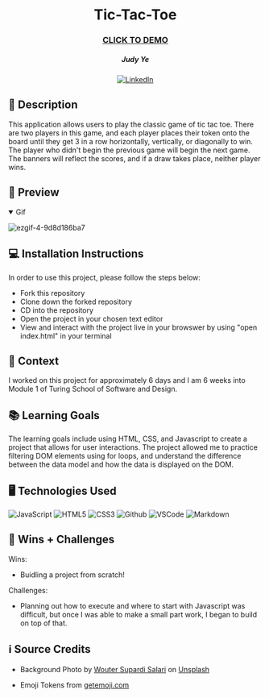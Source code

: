 <div id="description" align="center">

# Tic-Tac-Toe

### [CLICK TO DEMO](https://judy0ye.github.io/tic-tac-toe/)

##### Judy Ye

[![LinkedIn](https://img.shields.io/badge/Judy-blue?style=for-the-badge&logo=LinkedIn&logoColor=black)](https://www.linkedin.com/in/judy-ye-742087279/)

</div>

## :pencil: Description

This application allows users to play the classic game of tic tac toe. There are two players in this game, and each player places their token onto the board until they get 3 in a row horizontally, vertically, or diagonally to win. The player who didn't begin the previous game will begin the next game. The banners will reflect the scores, and if a draw takes place, neither player wins.

## 🎥 Preview
<details open><summary>Gif</summary>
  
![ezgif-4-9d8d186ba7](https://github.com/judy0ye/ideaBox-nr-jy-bh/assets/129805348/fc771380-1975-4b8e-b780-271414b8d8f0) 

</details>

## 💻 Installation Instructions
In order to use this project, please follow the steps below:
- Fork this repository
- Clone down the forked repository
- CD into the repository 
- Open the project in your chosen text editor
- View and interact with the project live in your browswer by using "open index.html" in your terminal

## 🏫 Context
I worked on this project for approximately 6 days and I am 6 weeks into Module 1 of Turing School of Software and Design.

## 📚 Learning Goals
The learning goals include using HTML, CSS, and Javascript to create a project that allows for user interactions. The project allowed me to practice filtering DOM elements using for loops, and understand the difference between the data model and how the data is displayed on the DOM.

## 🖥️ Technologies Used
![JavaScript](https://img.shields.io/badge/-JavaScript-05122A?style=flat&logo=javascript)
![HTML5](https://img.shields.io/badge/-HTML5-05122A?style=flat&logo=html5)
![CSS3](https://img.shields.io/badge/-CSS-05122A?style=flat&logo=css3)
![Github](https://img.shields.io/badge/-GitHub-05122A?style=flat&logo=github)
![VSCode](https://img.shields.io/badge/-VS_Code-05122A?style=flat&logo=visualstudio)
![Markdown](https://img.shields.io/badge/-Markdown-05122A?style=flat&logo=markdown)

## 🌱 Wins + Challenges
Wins:
- Buidling a project from scratch!

Challenges:
- Planning out how to execute and where to start with Javascript was difficult, but once I was able to make a small part work, I began to build on top of that.

## ℹ️ Source Credits
- Background Photo by <a href="https://unsplash.com/@supardisign?utm_source=unsplash&utm_medium=referral&utm_content=creditCopyText">Wouter Supardi Salari</a> on <a href="https://unsplash.com/photos/DOtMoKCauyU?utm_source=unsplash&utm_medium=referral&utm_content=creditCopyText">Unsplash</a>

- Emoji Tokens from <a href="https://getemoji.com/">getemoji.com</a>

<!-- # Tic Tac Toe

### Abstract:
[//]: <> (Briefly describe what you built and its features. What problem is the app solving? How does this application solve that problem?)
This application allows users to play the classic game of tic tac toe. There are two players in this game, and each player places their token onto the board until they get 3 in a row horizontally, vertically, or diagonally to win. The player who didn't begin the previous game will begin the next game. The banners will reflect the score who goes, bu ff a draw takes place, neither player wins.

### Installation Instructions:
[//]: <> (What steps does a person have to take to get your app cloned down and running?)
In order to use this project, please follow the steps below:
- Fork this repository
- Clone down the forked repository
- CD into the repository 
- Open the project in your chosen text editor
- View and interact with the project live in your browswer by using "open index.html" in your terminal

### Preview of App:
[//]: <> (Provide ONE gif or screenshot of your application - choose the "coolest" piece of functionality to show off.)
![ezgif-4-9d8d186ba7](https://github.com/judy0ye/tic-tac-toe/assets/129805348/cbff7ccc-a504-4b05-b096-502c22ca3742)


### Context:
[//]: <> (Give some context for the project here. How long did you have to work on it? How far into the Turing program are you?)
I worked on it for approximately 6 days and I am 6 weeks into Module 1 of Turing School of Software and Design.

### Contributors:
[//]: <> (Who worked on this application? Link to their GitHubs.)
Judy Ye: https://github.com/judy0ye

### Learning Goals:
[//]: <> (What were the learning goals of this project? What tech did you work with?)
The learning goals include using HTML, CSS, and Javascript to create a project that allows for user interactions. The project allowed me to practice filtering DOM elements using for loops, and understand the difference between the data model and how the data is displayed on the DOM. 
Visual Studio Code, Github, Chrome browser, along with the terminal command-line were used to complete this project.

### Wins + Challenges:
[//]: <> (What are 2-3 wins you have from this project? What were some challenges you faced - and how did you get over them?)
Wins:
- Buidling a project from scratch is a win!

Challenges:
- Planning out how to execute and where to start with Javascript was difficult, but once I was able to make a small part work, I began to build on top of that.

### Source Credits:
- Background Photo by <a href="https://unsplash.com/@supardisign?utm_source=unsplash&utm_medium=referral&utm_content=creditCopyText">Wouter Supardi Salari</a> on <a href="https://unsplash.com/photos/DOtMoKCauyU?utm_source=unsplash&utm_medium=referral&utm_content=creditCopyText">Unsplash</a>

- Emoji Tokens from <a href="https://getemoji.com/">getemoji.com</a> -->
